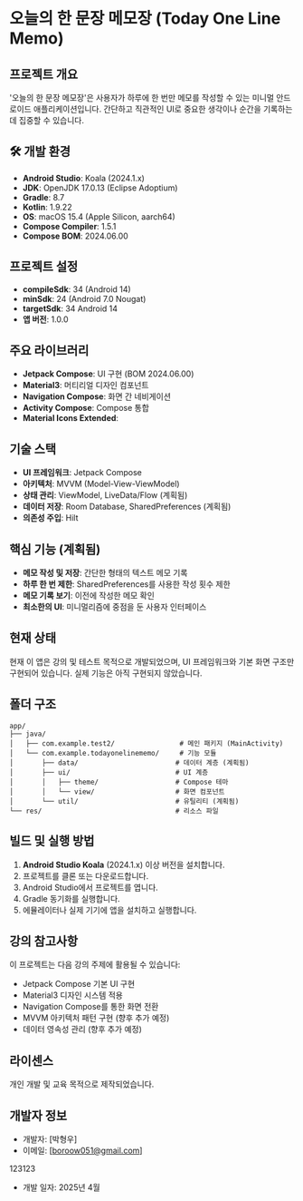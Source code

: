 # 오늘의 한 문장 메모장 (Today One Line Memo)

## 프로젝트 개요

'오늘의 한 문장 메모장'은 사용자가 하루에 한 번만 메모를 작성할 수 있는 미니멀 안드로이드 애플리케이션입니다. 간단하고 직관적인 UI로 중요한 생각이나 순간을 기록하는데 집중할 수 있습니다.

## 🛠️ 개발 환경

- **Android Studio**: Koala (2024.1.x)
- **JDK**: OpenJDK 17.0.13 (Eclipse Adoptium)
- **Gradle**: 8.7
- **Kotlin**: 1.9.22
- **OS**: macOS 15.4 (Apple Silicon, aarch64)
- **Compose Compiler**: 1.5.1
- **Compose BOM**: 2024.06.00

## 프로젝트 설정

- **compileSdk**: 34 (Android 14)
- **minSdk**: 24 (Android 7.0 Nougat)
- **targetSdk**: 34 Android 14
- **앱 버전**: 1.0.0

## 주요 라이브러리

- **Jetpack Compose**: UI 구현 (BOM 2024.06.00)
- **Material3**: 머티리얼 디자인 컴포넌트
- **Navigation Compose**: 화면 간 네비게이션
- **Activity Compose**: Compose 통합
- **Material Icons Extended**: 

## 기술 스택

- **UI 프레임워크**: Jetpack Compose
- **아키텍처**: MVVM (Model-View-ViewModel)
- **상태 관리**: ViewModel, LiveData/Flow (계획됨)
- **데이터 저장**: Room Database, SharedPreferences (계획됨)
- **의존성 주입**: Hilt

## 핵심 기능 (계획됨)

- **메모 작성 및 저장**: 간단한 형태의 텍스트 메모 기록
- **하루 한 번 제한**: SharedPreferences를 사용한 작성 횟수 제한
- **메모 기록 보기**: 이전에 작성한 메모 확인
- **최소한의 UI**: 미니멀리즘에 중점을 둔 사용자 인터페이스

## 현재 상태

현재 이 앱은 강의 및 테스트 목적으로 개발되었으며, UI 프레임워크와 기본 화면 구조만 구현되어 있습니다. 실제 기능은 아직 구현되지 않았습니다.

## 폴더 구조

```
app/
├── java/
│   ├── com.example.test2/                # 메인 패키지 (MainActivity)
│   └── com.example.todayonelinememo/     # 기능 모듈
│       ├── data/                        # 데이터 계층 (계획됨)
│       ├── ui/                          # UI 계층
│       │   ├── theme/                   # Compose 테마
│       │   └── view/                    # 화면 컴포넌트
│       └── util/                        # 유틸리티 (계획됨)
└── res/                                 # 리소스 파일
```

## 빌드 및 실행 방법

1. **Android Studio Koala** (2024.1.x) 이상 버전을 설치합니다.
2. 프로젝트를 클론 또는 다운로드합니다.
3. Android Studio에서 프로젝트를 엽니다.
4. Gradle 동기화를 실행합니다.
5. 에뮬레이터나 실제 기기에 앱을 설치하고 실행합니다.

## 강의 참고사항

이 프로젝트는 다음 강의 주제에 활용될 수 있습니다:

- Jetpack Compose 기본 UI 구현
- Material3 디자인 시스템 적용
- Navigation Compose를 통한 화면 전환
- MVVM 아키텍처 패턴 구현 (향후 추가 예정)
- 데이터 영속성 관리 (향후 추가 예정)

## 라이센스

개인 개발 및 교육 목적으로 제작되었습니다.

## 개발자 정보

- 개발자: [박형우]
- 이메일: [boroow051@gmail.com]


123123
- 개발 일자: 2025년 4월
